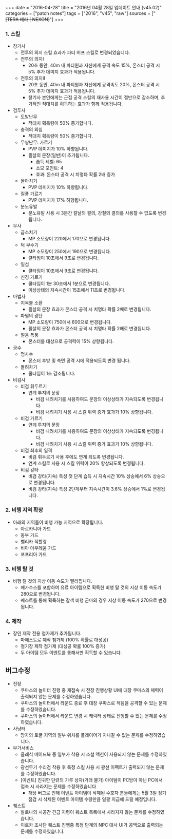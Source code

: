 +++
date = "2016-04-28"
title = "2016년 04월 28일 업데이트 안내 (v45.02)"
categories = ["patch notes"]
tags = ["2016", "v45", "raw"]
sources = ["~~[TERA 테라 | NEXON]~~"]
+++

### 1. 스킬
- 창기사
  - 전투의 의지 스킬 효과가 파티 버프 스킬로 변경되었습니다.
  - 전투의 의지I
    - 20초 동안, 40m 내 파티원과 자신에게 공격 속도 15%, 몬스터 공격 시 5% 추가 데미지 효과가 적용됩니다.
  - 전투의 의지II
    - 20초 동안, 40m 내 파티원과 자신에게 공격속도 20%, 몬스터 공격 시 5% 추가 데미지 효과가 적용됩니다.
    - 창기사 본인에게는 근접 공격 스킬의 재사용 시간이 절반으로 감소하며, 추가적인 적대치를 획득하는 효과가 함께 적용됩니다.
- 검투사
  - 도발난무
    - 적대치 획득량이 50% 증가합니다.
  - 충격의 외침
    - 적대치 획득량이 50% 증가합니다.
  - 무쌍난무: 가르기
    - PVP 데미지가 10% 하향됩니다.
    - 필살의 문장(일반)이 추가됩니다.
      - 습득 레벨: 65
      - 소모 포인트: 4
      - 효과: 몬스터 공격 시 치명타 확률 2배 증가 
  - 몰아치기
    - PVP 데미지가 10% 하향됩니다.
  - 질풍 가르기
    - PVP 데미지가 17% 하향됩니다.
  - 분노유발
    - 분노유발 사용 시 3분간 칼날의 결의, 강철의 결의를 사용할 수 없도록 변경됩니다.
- 무사
  - 급소치기
    - MP 소모량이 220에서 170으로 변경됩니다.
  - 턱 부수기
    - MP 소모량이 250에서 190으로 변경됩니다.
    - 쿨타임이 10초에서 9초로 변경됩니다.
  - 일섬
    - 쿨타임이 10초에서 9초로 변경됩니다.
  - 신경 가르기
    - 쿨타임이 1분 30초에서 1분으로 변경됩니다.
    - 이상상태의 지속시간이 15초에서 11초로 변경됩니다.
- 마법사
  - 지옥불 소환
    - 필살의 문장 효과가 몬스터 공격 시 치명타 확률 2배로 변경됩니다.
  - 파멸의 광탄
    - MP 소모량이 750에서 600으로 변경됩니다.
    - 필살의 문장 효과가 몬스터 공격 시 치명타 확률 2배로 변경됩니다.
  - 얼음 폭풍
    - 몬스터를 대상으로 공격력이 15% 상향됩니다.
- 궁수
  - 명사수
    - 몬스터 후방 및 측면 공격 시에 적용되도록 변경 됩니다.
  - 돌려차기
    - 쿨타임이 1초 감소됩니다.
- 비검사
  - 비검 휘두르기
    - 연계 투지의 문장
      - 비검 내려치기를 사용하여도 문장의 이상상태가 지속되도록 변경됩니다.
      - 비검 내려치기 사용 시 스킬 위력 증가 효과가 10% 상향됩니다.
  - 비검 가르기
    - 연계 투지의 문장
      - 비검 내려치기를 사용하여도 문장의 이상상태가 지속되도록 변경됩니다.
      - 비검 내려치기 사용 시 스킬 위력 증가 효과가 10% 상향됩니다.
  - 비검 최후의 일격
    - 비검 휘두르기 사용 후에도 연계 되도록 변경됩니다.
    - 연계 스킬로 사용 시 스킬 위력이 20% 향상되도록 변경됩니다.
  - 비검 강타
    - 비검 강타(지속) 특성 첫 단계 습득 시 지속시간 10% 상승에서 6% 상승으로 변경됩니다.
    - 비검 강타(지속) 특성 2단계부터 지속시간이 3.6% 상승에서 1%로 변경됩니다.

### 2. 비행 지역 확장
- 아래의 지역들이 비행 가능 지역으로 확장됩니다.
  - 아르카니아 가드
  - 동부 가드
  - 벨리카 직할령
  - 비아 아우레움 가드
  - 포포리아 가드

### 3. 비행 탈 것
- 비행 탈 것의 지상 이동 속도가 빨라집니다.
  - 페가수스를 포함하여 유료 아이템으로 획득한 비행 탈 것의 지상 이동 속도가 280으로 변경됩니다.
  - 퀘스트를 통해 획득하는 갈색 비행 군마의 경우 지상 이동 속도가 270으로 변경됩니다.

### 4. 제작
- 장인 제작 전용 첨가제가 추가됩니다.
  - 마에스트로 제작 첨가제 (100% 확률로 대성공) 
  - 철기장 제작 첨가제 (대성공 확률 100% 증가) 
  - 두 아이템 모두 이벤트를 통해서만 획득할 수 있습니다.

## 버그수정

- 전장
  - 쿠마스의 놀이터 진행 중 재접속 시 전장 진행상황 UI에 대장 쿠마스의 체력이 출력되지 않는 문제를 수정하였습니다.
  - 쿠마스의 놀이터에서 라운드 종료 후 대장 쿠마스로 적팀을 공격할 수 있는 문제를 수정하였습니다.
  - 쿠마스의 놀이터에서 라운드 변경 시 캐릭터 상태로 진행할 수 있는 문제를 수정하였습니다.
- 사냥터
  - 망자의 토굴 지역의 일부 위치를 플레이어가 지나갈 수 없는 문제를 수정하였습니다.
- 부가서비스
  - 클래식 메이드복 중 일부가 착용 시 소셜 액션이 사용되지 않는 문제를 수정하였습니다.
  - 광선무기 수리검 착용 후 특정 스킬 사용 시 광선 이펙트가 출력되지 않는 문제를 수정하였습니다.
  - [이벤트] 진귀한 단련의 가루 상자(거래 불가) 아이템이 PC방이 아닌 PC에서 접속 시 사라지는 문제를 수정하였습니다 
    - 해당 버그로 인해 이벤트 아이템이 삭제된 수호자 분들에게는 5월 3일 정기점검 시 삭제된 이벤트 아이템 수량만큼 일괄 지급해 드릴 예정입니다.
- 퀘스트
  - 발로나의 시공간 긴급 지령이 퀘스트 목록에서 사라지지 않는 문제를 수정하였습니다.
  - 이르카 조사단 퀘스트 진행중 특정 단계의 NPC 대사 UI가 공백으로 출력되는 문제를 수정하였습니다.
